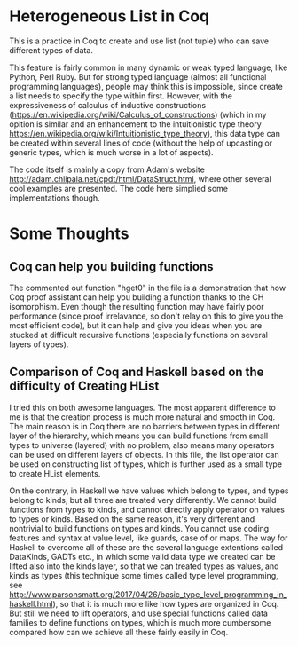 # Heterogeneous List in Coq

This is a practice in Coq to create and use list (not tuple) who can save different types of data.

This feature is fairly common in many dynamic or weak typed language, like Python, Perl Ruby. But for strong typed language (almost all functional programming languages), people may think this is impossible, since create a list needs to specify the type within first. However, with the expressiveness of calculus of inductive constructions (https://en.wikipedia.org/wiki/Calculus_of_constructions) (which in my opition is similar and an enhancement to the intuitionistic type theory https://en.wikipedia.org/wiki/Intuitionistic_type_theory), this data type can be created within several lines of code (without the help of upcasting or generic types, which is much worse in a lot of aspects).

The code itself is mainly a copy from Adam's website http://adam.chlipala.net/cpdt/html/DataStruct.html, where other several cool examples are presented. The code here simplied some implementations though.

# Some Thoughts

## Coq can help you building functions

The commented out function "hget0" in the file is a demonstration that how Coq proof assistant can help you building a function thanks to the CH isomorphism. Even though the resulting function may have fairly poor performance (since proof irrelavance, so don't relay on this to give you the most efficient code), but it can help and give you ideas when you are stucked at difficult recursive functions (especially functions on several layers of types).

## Comparison of Coq and Haskell based on the difficulty of Creating HList

I tried this on both awesome languages. The most apparent difference to me is that the creation process is much more natural and smooth in Coq. The main reason is in Coq there are no barriers between types in different layer of the hierarchy, which means you can build functions from small types to universe (layered) with no problem, also means many operators can be used on different layers of objects. In this file, the list operator can be used on constructing list of types, which is further used as a small type to create HList elements.

On the contrary, in Haskell we have values which belong to types, and types belong to kinds, but all three are treated very differently. We cannot build functions from types to kinds, and cannot directly apply operator on values to types or kinds. Based on the same reason, it's very different and nontrivial to build functions on types and kinds. You cannot use coding features and syntax at value level, like guards, case of or maps. The way for Haskell to overcome all of these are the several language extentions called DataKinds, GADTs etc., in which some valid data type we created can be lifted also into the kinds layer, so that we can treated types as values, and kinds as types (this technique some times called type level programming, see http://www.parsonsmatt.org/2017/04/26/basic_type_level_programming_in_haskell.html), so that it is much more like how types are organized in Coq. But still we need to lift operators, and use special functions called data families to define functions on types, which is much more cumbersome compared how can we achieve all these fairly easily in Coq.
 

